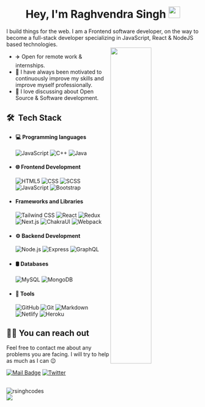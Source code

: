 <h1 align="center">Hey, I'm Raghvendra Singh <img src="https://raw.githubusercontent.com/aemmadi/aemmadi/master/wave.gif" width="30px"></h1>

I build things for the web. I am a Frontend software developer, on the way to become a full-stack developer specializing in JavaScript, React & NodeJS based technologies.
<br>
<img align="right" width="46%" src="https://media.giphy.com/media/M9gbBd9nbDrOTu1Mqx/giphy.gif"/>

- ✈️ Open for remote work & internships.
- 💪 I have always been motivated to continuously improve my skills and improve myself professionally.
- 💬 I love discussing about Open Source & Software development.

## 🛠 &nbsp;Tech Stack

- #### 💻 Programming languages
  ![JavaScript](https://img.shields.io/badge/-JavaScript-333333?style=flat-square&logo=javascript)
  ![C++](https://img.shields.io/badge/-C++-333333?style=flat-square&logo=C%2B%2B)
  ![Java](https://img.shields.io/badge/-Java-333333?style=flat-square&logo=java)
- #### 🌐 Frontend Development

  ![HTML5](https://img.shields.io/badge/-HTML5-333333?style=flat-square&logo=HTML5)
  ![CSS](https://img.shields.io/badge/-CSS-333333?style=flat-square&logo=CSS3)
  ![SCSS](https://img.shields.io/badge/-SCSS-333333?style=flat-square&logo=sass)
  ![JavaScript](https://img.shields.io/badge/-JavaScript-333333?style=flat-square&logo=javascript)
  ![Bootstrap](https://img.shields.io/badge/-Bootstrap-333333?style=flat-square&logo=bootstrap)

- #### Frameworks and Libraries
  ![Tailwind CSS](https://img.shields.io/badge/-TailwindCSS-333333?style=flat-square&logo=tailwindcss)
  ![React](https://img.shields.io/badge/-React-333333?style=flat-square&logo=react)
  ![Redux](https://img.shields.io/badge/-Redux-333333?style=flat-square&logo=redux)
  ![Next.js](https://img.shields.io/badge/-Next.js-333333?style=flat-square&logo=next.js)
  ![ChakraUI](https://img.shields.io/badge/-ChakraUI-333333?style=flat-square&logo=chakraui)
  ![Webpack](https://img.shields.io/badge/-Webpack-333333?style=flat-square&logo=webpack)
  
- #### ⚙️ Backend Development
  ![Node.js](https://img.shields.io/badge/-Node.js-333333?style=flat-square&logo=node.js)
  ![Express](https://img.shields.io/badge/-Express-333333?style=flat-square&logo=express)
  ![GraphQL](https://img.shields.io/badge/-GraphQL-333333?style=flat-square&logo=graphql)
  
- #### 🛢 Databases
  ![MySQL](https://img.shields.io/badge/-MySQL-333333?style=flat-square&logo=mysql)
  ![MongoDB](https://img.shields.io/badge/-MongoDB-333333?style=flat-square&logo=mongodb)
  
- #### 🔧 Tools
  ![GitHub](https://img.shields.io/badge/-GitHub-black?style=flat-square&logo=github)
  ![Git](https://img.shields.io/badge/-Git-black?style=flat-square&logo=git)
  ![Markdown](https://img.shields.io/badge/-Markdown-%44CC11?style=flat-square&logo=markdown)
  ![Netlify](https://img.shields.io/badge/-Netlify-%2300C7B7?style=flat-square&logo=netlify&logoColor=ffffff)
  ![Heroku](https://img.shields.io/badge/Heroku%20-%23430098.svg?style=flat-square&logo=heroku&logoColor=white)

## 🤙🏻 You can reach out

Feel free to contact me about any problems you are facing. I will try to help as much as I can 😉

[![Mail Badge](https://img.shields.io/badge/email-EA4335?style=for-the-badge&logo=Gmail&logoColor=white&link=mailto:raghvendrrsingh@gmail.com)](mailto:raghvendrrsingh@gmail.com)
[![Twitter](https://img.shields.io/badge/twitter%20-%231DA1F2.svg?&style=for-the-badge&logo=Twitter&logoColor=white)](https://twitter.com/raghvendrrsingh)

<!-- [<img alt="Raghvendra Singh Twitter handle" src="https://img.shields.io/badge/raghvendrrsingh%20-%231DA1F2.svg?&style=for-the-badge&logo=Twitter&logoColor=white" >](https://twitter.com/raghvendrrsingh)  -->
<!-- ![](https://komarev.com/ghpvc/?username=rsinghcodes&color=0071F2&style=flat-square) -->

<br>
<img align="center" src="https://github-readme-stats.vercel.app/api?username=rsinghcodes&show_icons=true" alt="rsinghcodes" /><br>
<img src="https://github-readme-stats.vercel.app/api/top-langs/?username=rsinghcodes&theme=radical&langs_count=7&hide=racket&layout=compact" />

